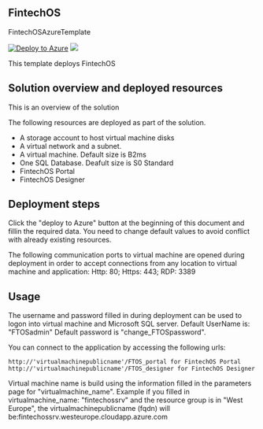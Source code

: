 ## FintechOS
FintechOSAzureTemplate

[![Deploy to Azure](http://azuredeploy.net/deploybutton.png)](https://azuredeploy.net/)
<a href="https://raw.githubusercontent.com/valentindumitrescu/FintechOS/master/basicFTOSdeploy.json" target="_blank">
<img src="https://raw.githubusercontent.com/valentindumitrescu/FintechOS/blob/ftos_core/deploytoazure.png"/>
</a>


This template deploys FintechOS


## Solution overview and deployed resources

This is an overview of the solution

The following resources are deployed as part of the solution.

- A storage account to host virtual machine disks
- A virtual network and a subnet.
- A virtual machine. Default size is B2ms
- One SQL Database. Deafult size is S0 Standard
- FintechOS Portal
- FintechOS Designer


## Deployment steps

Click the "deploy to Azure" button at the beginning of this document and fillin the required data. 
You need to change default values to avoid conflict with already existing resources.

The following communication ports to virtual machine are opened during deployment in order to accept connections from any location to virtual machine and application:
Http: 80; Https: 443; RDP: 3389

## Usage

The username and password filled in during deployment can be used to logon into virtual machine and Microsoft SQL server.
Default UserName is: "FTOSadmin"
Default password is "change_FTOSpassword".

You can connect to the application by accessing the following urls:

	http://'virtualmachinepublicname'/FTOS_portal for FintechOS Portal
	http://'virtualmachinepublicname'/FTOS_designer for FintechOS Designer

Virtual machine name is build using the information filled in the parameters page for "virtualmachine_name".
Example if you filled in virtualmachine_name: "fintechossrv" and the resource group is in "West Europe", the virtualmachinepublicname	(fqdn) will be:fintechossrv.westeurope.cloudapp.azure.com
	
	
